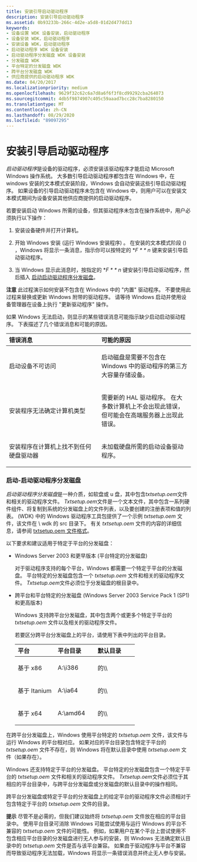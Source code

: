 ```yaml
---
title: 安装引导启动驱动程序
description: 安装引导启动驱动程序
ms.assetid: 0b93233b-266c-4d2e-a5d8-01d2d477dd13
keywords:
- 设备设置 WDK 设备安装，启动驱动程序
- 设备安装 WDK，启动驱动程序
- 安装设备 WDK，启动驱动程序
- 启动驱动程序 WDK 设备安装
- 启动驱动程序分发磁盘 WDK 设备安装
- 分发磁盘 WDK
- 平台特定的分发磁盘 WDK
- 跨平台分发磁盘 WDK
- 供应商提供的启动驱动程序 WDK
ms.date: 04/20/2017
ms.localizationpriority: medium
ms.openlocfilehash: 9629f32c62c6a7d8a6f6f3f8cd99292cba264073
ms.sourcegitcommit: 4db5f9874907c405c59aaad7bcc28c7ba8280150
ms.translationtype: MT
ms.contentlocale: zh-CN
ms.lasthandoff: 08/29/2020
ms.locfileid: "89097295"
---
```

# <a name="installing-a-boot-start-driver"></a>安装引导启动驱动程序





*启动驱动程序*是设备的驱动程序，必须安装该驱动程序才能启动 Microsoft Windows 操作系统。 大多数引导启动驱动程序都包含在 Windows 中，在 windows 安装的文本模式安装阶段，Windows 会自动安装这些引导启动驱动程序。 如果设备的引导启动驱动程序未包含在 Windows 中，则用户可以在安装文本模式期间为设备安装其他供应商提供的启动驱动程序。

若要安装启动 Windows 所需的设备，但其驱动程序未包含在操作系统中，用户必须执行以下操作：

1.  安装设备硬件并打开计算机。

2.  开始 Windows 安装 (运行 Windows 安装程序) 。 在安装的文本模式阶段 () ，Windows 将显示一条消息，指示你可以按特定的 **F * * n* 键来安装引导启动驱动程序。

3.  当 Windows 显示此消息时，按指定的 **F * * n* 键安装引导启动驱动程序，然后插入 [启动启动驱动程序分发磁盘](#boot-start-driver-distribution-disk)。

**注意**  此过程演示如何安装不包含在 Windows 中的 "内置" 驱动程序。 不要使用此过程来替换或更新 Windows 附带的驱动程序。 请等待 Windows 启动并使用设备管理器在设备上执行 "更新驱动程序" 操作。



如果 Windows 无法启动，则显示的某些错误消息可能指示缺少启动启动驱动程序。 下表描述了几个错误消息和可能的原因。

<table>
<colgroup>
<col width="50%" />
<col width="50%" />
</colgroup>
<thead>
<tr class="header">
<th align="left">错误消息</th>
<th align="left">可能的原因</th>
</tr>
</thead>
<tbody>
<tr class="odd">
<td align="left"><p>启动设备不可访问</p></td>
<td align="left"><p>启动磁盘是需要不包含在 Windows 中的驱动程序的第三方大容量存储设备。</p></td>
</tr>
<tr class="even">
<td align="left"><p>安装程序无法确定计算机类型</p></td>
<td align="left"><p>需要新的 HAL 驱动程序。 在大多数计算机上不会出现此错误，但可能会在高端服务器上出现此错误。</p></td>
</tr>
<tr class="odd">
<td align="left"><p>安装程序在计算机上找不到任何硬盘驱动器</p></td>
<td align="left"><p>未加载硬盘所需的启动设备驱动程序。</p></td>
</tr>
</tbody>
</table>



### <a name="boot-start-driver-distribution-disk"></a><a href="" id="boot-start-driver-distribution-disk"></a> 启动-启动驱动程序分发磁盘

*启动驱动程序分发磁盘*是一种介质，如软盘或 u 盘，其中包含*txtsetup.oem*文件和相关的驱动程序文件。 *Txtsetup.oem*文件是一个文本文件，其中包含一系列硬件组件、将复制到系统的分发磁盘上的文件列表，以及要创建的注册表项和值的列表。  (WDK) 中的 Windows 驱动程序工具包提供了一个示例 *txtsetup.oem* 文件，该文件在 \\ wdk 的 src 目录下。 有关 *txtsetup.oem* 文件的内容的详细信息，请参阅 [txtsetup.oem 文件格式](/previous-versions/ff553509(v=vs.85))。

以下要求和建议适用于特定于平台的分发磁盘：

- Windows Server 2003 和更早版本 (平台特定的分发磁盘) 

  对于驱动程序支持的每个平台，Windows 都需要一个特定于平台的分发磁盘。 平台特定的分发磁盘包含一个 *txtsetup.oem* 文件和相关的驱动程序文件。 *Txtsetup.oem*文件必须位于分发磁盘的根目录中。

- 跨平台和平台特定的分发磁盘 (Windows Server 2003 Service Pack 1 (SP1) 和更高版本) 

  Windows 支持跨平台分发磁盘，其中包含两个或更多个特定于平台的 *txtsetup.oem* 文件以及相关的驱动程序文件。

  若要区分跨平台分发磁盘上的平台，请使用下表中列出的平台目录。

  <table>
  <colgroup>
  <col width="33%" />
  <col width="33%" />
  <col width="33%" />
  </colgroup>
  <thead>
  <tr class="header">
  <th align="left">平台</th>
  <th align="left">平台目录</th>
  <th align="left">默认目录</th>
  </tr>
  </thead>
  <tbody>
  <tr class="odd">
  <td align="left"><p>基于 x86</p></td>
  <td align="left"><p>A:\i386</p></td>
  <td align="left"><p>的\\</p></td>
  </tr>
  <tr class="even">
  <td align="left"><p>基于 Itanium</p></td>
  <td align="left"><p>A:\ia64</p></td>
  <td align="left"><p>的\\</p></td>
  </tr>
  <tr class="odd">
  <td align="left"><p>基于 x64</p></td>
  <td align="left"><p>A:\amd64</p></td>
  <td align="left"><p>的\\</p></td>
  </tr>
  </tbody>
  </table>




在跨平台分发磁盘上，Windows 使用平台特定的 *txtsetup.oem* 文件，该文件与运行 Windows 的平台相对应。 如果对应的平台目录包含特定于平台的 *txtsetup.oem* 文件不存在，则 Windows 将在默认目录中使用 *txtsetup.oem* 文件（如果存在）。

Windows 还支持特定于平台的分发磁盘。 平台特定的分发磁盘包含一个特定于平台的 *txtsetup.oem* 文件和相关的驱动程序文件。 *Txtsetup.oem*文件必须位于其相应的平台目录中，与跨平台分发磁盘或分发磁盘的默认目录中的操作相同。

跨平台分发磁盘或特定于平台的分发磁盘上的给定平台的驱动程序文件必须相对于包含特定于平台的 *txtsetup.oem* 文件的目录。

**提示**  尽管不是必需的，但我们建议始终将 *txtsetup.oem* 文件放在相应的平台目录中。 使用平台目录可消除 Windows 可能尝试使用与运行 Windows 的平台不兼容的 *txtsetup.oem* 文件的可能性。 例如，如果用户在某个平台上尝试使用不包含相应平台目录的分发磁盘进行无人参与的安装，则 Windows 无法确定默认目录中的 *txtsetup.oem* 文件是否与该平台兼容。 如果由于驱动程序与平台不兼容而导致驱动程序无法加载，Windows 将显示一条错误消息并终止无人参与安装。